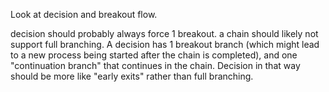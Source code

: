 

Look at decision and breakout flow. 

decision should probably always force 1 breakout. a chain should
likely not support full branching. A decision has 1 breakout branch (which might
lead to a new process being started after the chain is completed), and one "continuation branch"
that continues in the chain. Decision in that way should be more like "early exits" rather
than full branching.